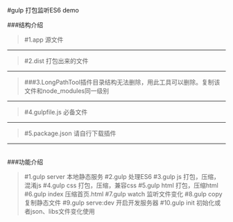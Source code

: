 #gulp 打包监听ES6 demo

###结构介绍

>#1.app 源文件

***
>#2.dist 打包出来的文件

***

>###3.LongPathTool插件目录结构无法删除，用此工具可以删除。复制该文件和node_modules同一级别

***

>#4.gulpfile.js 必备文件

***

>#5.package.json  请自行下载插件

***

<br>
###功能介绍


>#1.gulp server  本地静态服务
>#2.gulp 处理ES6
>#3.gulp js 打包，压缩，混淆js
>#4.gulp css 打包，压缩，兼容css
>#5.gulp html 打包，压缩html
>#6.gulp index 压缩首页.html
>#7.gulp watch 监听文件变化
>#8.gulp copy 复制静态文件
>#9.gulp serve:dev 开启开发服务器
>#10.gulp init 初始化或者json、libs文件变化使用
